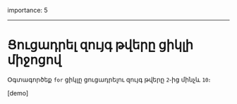 importance: 5

---

# Ցուցադրել զույգ թվերը ցիկլի միջոցով

Օգտագործեք `for` ցիկլը ցուցադրելու զույգ թվերը `2`֊ից մինչև `10`։

[demo]
